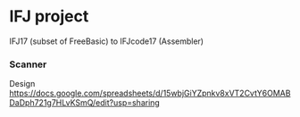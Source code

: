 # IFJ project
IFJ17 (subset of FreeBasic) to IFJcode17 (Assembler)

### Scanner
Design https://docs.google.com/spreadsheets/d/15wbjGiYZpnkv8xVT2CvtY6OMABDaDph721g7HLvKSmQ/edit?usp=sharing
